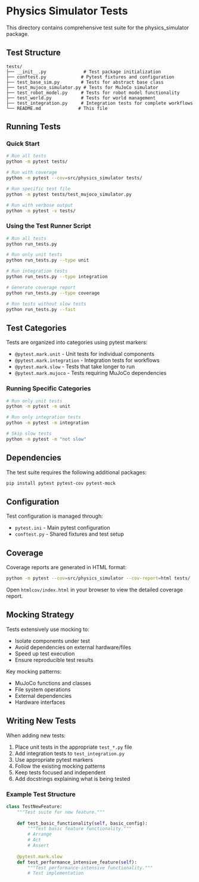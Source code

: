 # Physics Simulator Tests

This directory contains comprehensive test suite for the physics_simulator package.

## Test Structure

```
tests/
├── __init__.py              # Test package initialization
├── conftest.py             # Pytest fixtures and configuration
├── test_base_sim.py        # Tests for abstract base class
├── test_mujoco_simulator.py # Tests for MuJoCo simulator
├── test_robot_model.py     # Tests for robot model functionality
├── test_world.py           # Tests for world management
├── test_integration.py     # Integration tests for complete workflows
└── README.md              # This file
```

## Running Tests

### Quick Start

```bash
# Run all tests
python -m pytest tests/

# Run with coverage
python -m pytest --cov=src/physics_simulator tests/

# Run specific test file
python -m pytest tests/test_mujoco_simulator.py

# Run with verbose output
python -m pytest -v tests/
```

### Using the Test Runner Script

```bash
# Run all tests
python run_tests.py

# Run only unit tests
python run_tests.py --type unit

# Run integration tests
python run_tests.py --type integration

# Generate coverage report
python run_tests.py --type coverage

# Run tests without slow tests
python run_tests.py --fast
```

## Test Categories

Tests are organized into categories using pytest markers:

- `@pytest.mark.unit` - Unit tests for individual components
- `@pytest.mark.integration` - Integration tests for workflows
- `@pytest.mark.slow` - Tests that take longer to run
- `@pytest.mark.mujoco` - Tests requiring MuJoCo dependencies

### Running Specific Categories

```bash
# Run only unit tests
python -m pytest -m unit

# Run only integration tests
python -m pytest -m integration

# Skip slow tests
python -m pytest -m "not slow"
```

## Dependencies

The test suite requires the following additional packages:

```bash
pip install pytest pytest-cov pytest-mock
```

## Configuration

Test configuration is managed through:

- `pytest.ini` - Main pytest configuration
- `conftest.py` - Shared fixtures and test setup

## Coverage

Coverage reports are generated in HTML format:

```bash
python -m pytest --cov=src/physics_simulator --cov-report=html tests/
```

Open `htmlcov/index.html` in your browser to view the detailed coverage report.

## Mocking Strategy

Tests extensively use mocking to:

- Isolate components under test
- Avoid dependencies on external hardware/files
- Speed up test execution
- Ensure reproducible test results

Key mocking patterns:
- MuJoCo functions and classes
- File system operations
- External dependencies
- Hardware interfaces

## Writing New Tests

When adding new tests:

1. Place unit tests in the appropriate `test_*.py` file
2. Add integration tests to `test_integration.py`
3. Use appropriate pytest markers
4. Follow the existing mocking patterns
5. Keep tests focused and independent
6. Add docstrings explaining what is being tested

### Example Test Structure

```python
class TestNewFeature:
    """Test suite for new feature."""
    
    def test_basic_functionality(self, basic_config):
        """Test basic feature functionality."""
        # Arrange
        # Act
        # Assert
        
    @pytest.mark.slow
    def test_performance_intensive_feature(self):
        """Test performance-intensive functionality."""
        # Test implementation
``` 